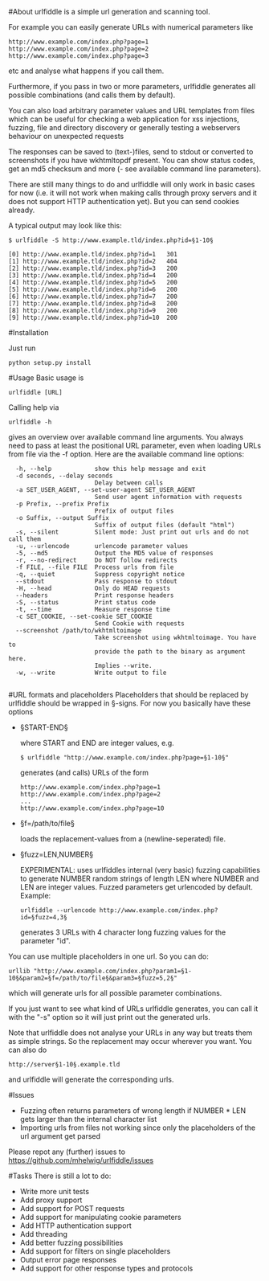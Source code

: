 #About
urlfiddle is a simple url generation and scanning tool.

For example you can easily generate URLs with numerical parameters like
```
http://www.example.com/index.php?page=1
http://www.example.com/index.php?page=2
http://www.example.com/index.php?page=3
```
etc and analyse what happens if you call them.

Furthermore, if you pass in two or more parameters, urlfiddle generates all possible combinations (and calls them by default).

You can also load arbitrary parameter values and URL templates from files which can be useful for checking a web application for xss injections, fuzzing, file and directory discovery or generally testing a webservers behaviour on unexpected requests 

The responses can be saved to (text-)files, send to stdout or converted to screenshots if you have wkhtmltopdf present. You can show status codes, get an md5 checksum and more (- see available command line parameters).

There are still many things to do and urlfiddle will only work in basic cases for now (i.e. it will not work when making calls through proxy servers and it does not support HTTP authentication yet). But you can send cookies already.

A typical output may look like this:

```
$ urlfiddle -S http://www.example.tld/index.php?id=§1-10§

[0]	http://www.example.tld/index.php?id=1	301
[1]	http://www.example.tld/index.php?id=2	404
[2]	http://www.example.tld/index.php?id=3	200
[3]	http://www.example.tld/index.php?id=4	200
[4]	http://www.example.tld/index.php?id=5	200
[5]	http://www.example.tld/index.php?id=6	200
[6]	http://www.example.tld/index.php?id=7	200
[7]	http://www.example.tld/index.php?id=8	200
[8]	http://www.example.tld/index.php?id=9	200
[9]	http://www.example.tld/index.php?id=10	200

```

#Installation

Just run

```
python setup.py install
```

#Usage
Basic usage is

```
urlfiddle [URL]
```
Calling help via

```
urlfiddle -h
```
gives an overview over available command line arguments. You always need to pass at least the positional URL parameter, even when loading URLs from file via the -f option.
Here are the available command line options:
```
  -h, --help            show this help message and exit
  -d seconds, --delay seconds
                        Delay between calls
  -a SET_USER_AGENT, --set-user-agent SET_USER_AGENT
                        Send user agent information with requests
  -p Prefix, --prefix Prefix
                        Prefix of output files
  -o Suffix, --output Suffix
                        Suffix of output files (default "html")
  -s, --silent          Silent mode: Just print out urls and do not call them
  -u, --urlencode       urlencode parameter values
  -5, --md5             Output the MD5 value of responses
  -r, --no-redirect     Do NOT follow redirects
  -f FILE, --file FILE  Process urls from file
  -q, --quiet           Suppress copyright notice
  --stdout              Pass response to stdout
  -H, --head            Only do HEAD requests
  --headers             Print response headers
  -S, --status          Print status code
  -t, --time            Measure response time
  -c SET_COOKIE, --set-cookie SET_COOKIE
                        Send Cookie with requests
  --screenshot /path/to/wkhtmltoimage
                        Take screenshot using wkhtmltoimage. You have to
                        provide the path to the binary as argument here.
                        Implies --write.
  -w, --write           Write output to file


```

#URL formats and placeholders
Placeholders that should be replaced by urlfiddle should be wrapped in §-signs.
For now you basically have these options
* §START-END§

    where START and END are integer values, e.g.
    ``` 
    $ urlfiddle "http://www.example.com/index.php?page=§1-10§"
    ```
    generates (and calls) URLs of the form
    ```
    http://www.example.com/index.php?page=1
    http://www.example.com/index.php?page=2
    ...
    http://www.example.com/index.php?page=10
    ```

* §f=/path/to/file§

    loads the replacement-values from a (newline-seperated) file.
    
* §fuzz=LEN,NUMBER§    
    
    EXPERIMENTAL: uses urlfiddles internal (very basic) fuzzing capabilities to generate NUMBER random strings of length LEN where NUMBER and LEN are integer values. Fuzzed parameters get urlencoded by default.
    Example:
    ```
    urlfiddle --urlencode http://www.example.com/index.php?id=§fuzz=4,3§
    ```
    generates 3 URLs with 4 character long fuzzing values for the parameter "id".

You can use multiple placeholders in one url. So you can do:
```
urllib "http://www.example.com/index.php?param1=§1-10§&param2=§f=/path/to/file§&param3=§fuzz=5,2§"
```
which will generate urls for all possible parameter combinations.

If you just want to see what kind of URLs urlfiddle generates, you can call it with the "-s" option so it will just print out the generated urls.

Note that urlfiddle does not analyse your URLs in any way but treats them as simple strings. So the replacement may occur wherever you want. You can also do

```
http://server§1-10§.example.tld
```
and urlfiddle will generate the corresponding urls.

#Issues

* Fuzzing often returns parameters of wrong length if NUMBER * LEN gets larger than the internal character list
* Importing urls from files not working since only the placeholders of the url argument get parsed

Please repot any (further) issues to https://github.com/mhelwig/urlfiddle/issues

#Tasks
There is still a lot to do:
* Write more unit tests
* Add proxy support
* Add support for POST requests
* Add support for manipulating cookie parameters
* Add HTTP authentication support
* Add threading
* Add better fuzzing possibilities
* Add support for filters on single placeholders
* Output error page responses
* Add support for other response types and protocols
